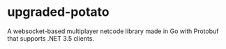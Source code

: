 # upgraded-potato

A websocket-based multiplayer netcode library made in Go with Protobuf that supports .NET 3.5 clients.
